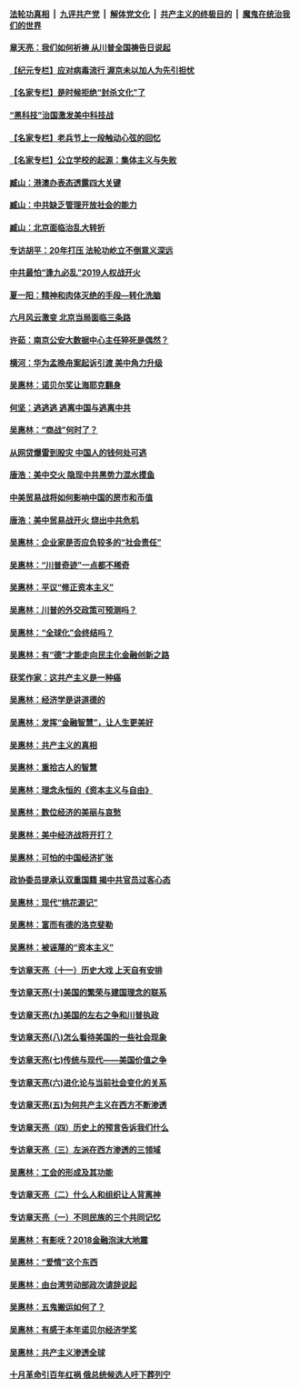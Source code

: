 ####  [法轮功真相](../../../../basic/blob/master/README.md?t=07081802) &nbsp;|&nbsp; [九评共产党](../../../../9ping.md/blob/master/README.md?t=07081802) &nbsp;|&nbsp; [解体党文化](../../../../jtdwh.md/blob/master/README.md?t=07081802)  &nbsp;|&nbsp; [共产主义的终极目的](../../../../gczydzjmd.md/blob/master/README.md?t=07081802) &nbsp;|&nbsp; [魔鬼在统治我们的世界](../../../../mgztzwmdsj.md/blob/master/README.md?t=07081802) 

#### [章天亮：我们如何祈祷 从川普全国祷告日说起](../pages/nsc423/n11944627.md?t=07081802) 

#### [【纪元专栏】应对病毒流行 渥京未以加人为先引担忧](../pages/nsc423/n11875714.md?t=07081802) 

#### [【名家专栏】是时候拒绝“封杀文化”了](../pages/nsc423/n11814093.md?t=07081802) 

#### [“黑科技”治国激发美中科技战](../pages/nsc423/n11638056.md?t=07081802) 

#### [【名家专栏】老兵节上一段触动心弦的回忆](../pages/nsc423/n11646016.md?t=07081802) 

#### [【名家专栏】公立学校的起源：集体主义与失败](../pages/nsc423/n11601833.md?t=07081802) 

#### [臧山：港澳办表态透露四大关键](../pages/nsc423/n11421628.md?t=07081802) 

#### [臧山：中共缺乏管理开放社会的能力](../pages/nsc423/n11407457.md?t=07081802) 

#### [臧山：北京面临治乱大转折](../pages/nsc423/n11406895.md?t=07081802) 

#### [专访胡平：20年打压 法轮功屹立不倒意义深远](../pages/nsc423/n11398800.md?t=07081802) 

#### [中共最怕“逢九必乱”2019人权战开火](../pages/nsc423/n11385248.md?t=07081802) 

#### [夏一阳：精神和肉体灭绝的手段—转化洗脑](../pages/nsc423/n11368250.md?t=07081802) 

#### [六月风云激变 北京当局面临三条路](../pages/nsc423/n11313668.md?t=07081802) 

#### [许茹：南京公安大数据中心主任猝死是偶然？](../pages/nsc423/n11064744.md?t=07081802) 

#### [横河：华为孟晚舟案起诉引渡 美中角力升级](../pages/nsc423/n11027230.md?t=07081802) 

#### [吴惠林：诺贝尔奖让海耶克翻身](../pages/nsc423/n10890049.md?t=07081802) 

#### [何坚：逃逃逃 逃离中国与逃离中共](../pages/nsc423/n10592891.md?t=07081802) 

#### [吴惠林：“商战”何时了？](../pages/nsc423/n10573558.md?t=07081802) 

#### [从网贷爆雷到股灾 中国人的钱何处可逃](../pages/nsc423/n10572800.md?t=07081802) 

#### [唐浩：美中交火 隐现中共黑势力混水摸鱼](../pages/nsc423/n10544040.md?t=07081802) 

#### [中美贸易战将如何影响中国的房市和币值](../pages/nsc423/n10543697.md?t=07081802) 

#### [唐浩：美中贸易战开火 烧出中共危机](../pages/nsc423/n10540126.md?t=07081802) 

#### [吴惠林：企业家是否应负较多的“社会责任”](../pages/nsc423/n10535022.md?t=07081802) 

#### [吴惠林：“川普奇迹”一点都不稀奇](../pages/nsc423/n10512808.md?t=07081802) 

#### [吴惠林：平议“修正资本主义”](../pages/nsc423/n10495724.md?t=07081802) 

#### [吴惠林：川普的外交政策可预测吗？](../pages/nsc423/n10462387.md?t=07081802) 

#### [吴惠林：“全球化”会终结吗？](../pages/nsc423/n10452838.md?t=07081802) 

#### [吴惠林：有“德”才能走向民主化金融创新之路](../pages/nsc423/n10432292.md?t=07081802) 

#### [获奖作家：这共产主义是一种癌](../pages/nsc423/n10431541.md?t=07081802) 

#### [吴惠林：经济学是讲道德的](../pages/nsc423/n10398014.md?t=07081802) 

#### [吴惠林：发挥“金融智慧”，让人生更美好](../pages/nsc423/n10375019.md?t=07081802) 

#### [吴惠林：共产主义的真相](../pages/nsc423/n10351394.md?t=07081802) 

#### [吴惠林：重拾古人的智慧](../pages/nsc423/n10337691.md?t=07081802) 

#### [吴惠林：理念永恒的《资本主义与自由》](../pages/nsc423/n10316274.md?t=07081802) 

#### [吴惠林：数位经济的美丽与哀愁](../pages/nsc423/n10292946.md?t=07081802) 

#### [吴惠林：美中经济战将开打？](../pages/nsc423/n10258825.md?t=07081802) 

#### [吴惠林：可怕的中国经济扩张](../pages/nsc423/n10219147.md?t=07081802) 

#### [政协委员提承认双重国籍 揭中共官员过客心态](../pages/nsc423/n10208809.md?t=07081802) 

#### [吴惠林：现代“桃花源记”](../pages/nsc423/n10185234.md?t=07081802) 

#### [吴惠林：富而有德的洛克斐勒](../pages/nsc423/n10142264.md?t=07081802) 

#### [吴惠林：被诬蔑的“资本主义”](../pages/nsc423/n10124816.md?t=07081802) 

#### [专访章天亮（十一）历史大戏 上天自有安排](../pages/nsc423/n10094905.md?t=07081802) 

#### [专访章天亮(十)美国的繁荣与建国理念的联系](../pages/nsc423/n10094899.md?t=07081802) 

#### [专访章天亮(九)美国的左右之争和川普执政](../pages/nsc423/n10094889.md?t=07081802) 

#### [专访章天亮(八)怎么看待美国的一些社会现象](../pages/nsc423/n10094857.md?t=07081802) 

#### [专访章天亮(七)传统与现代——美国价值之争](../pages/nsc423/n10093140.md?t=07081802) 

#### [专访章天亮(六)进化论与当前社会变化的关系](../pages/nsc423/n10092036.md?t=07081802) 

#### [专访章天亮(五)为何共产主义在西方不断渗透](../pages/nsc423/n10083620.md?t=07081802) 

#### [专访章天亮（四）历史上的预言告诉我们什么](../pages/nsc423/n10083606.md?t=07081802) 

#### [专访章天亮（三）左派在西方渗透的三领域](../pages/nsc423/n10081115.md?t=07081802) 

#### [吴惠林：工会的形成及其功能](../pages/nsc423/n10080633.md?t=07081802) 

#### [专访章天亮（二）什么人和组织让人背离神](../pages/nsc423/n10076637.md?t=07081802) 

#### [专访章天亮（一）不同民族的三个共同记忆](../pages/nsc423/n10074188.md?t=07081802) 

#### [吴惠林：有影呒？2018金融泡沫大地震](../pages/nsc423/n10040534.md?t=07081802) 

#### [吴惠林：“爱情”这个东西](../pages/nsc423/n10019423.md?t=07081802) 

#### [吴惠林：由台湾劳动部政次请辞说起](../pages/nsc423/n9979679.md?t=07081802) 

#### [吴惠林：五鬼搬运如何了？](../pages/nsc423/n9925338.md?t=07081802) 

#### [吴惠林：有感于本年诺贝尔经济学奖](../pages/nsc423/n9871883.md?t=07081802) 

#### [吴惠林：共产主义渗透全球](../pages/nsc423/n9812748.md?t=07081802) 

#### [十月革命引百年红祸 俄总统候选人吁下葬列宁](../pages/nsc423/n9810182.md?t=07081802) 


